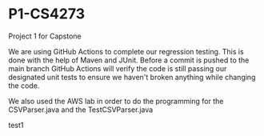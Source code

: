 # P1-CS4273
Project 1 for Capstone

We are using GitHub Actions to complete our regression testing. This is done with the help of Maven and JUnit. Before a commit is pushed to the main branch GitHub Actions will verify the code is still passing our designated unit tests to ensure we haven't broken anything while changing the code. 

We also used the AWS lab in order to do the programming for the CSVParser.java and the TestCSVParser.java

test1
